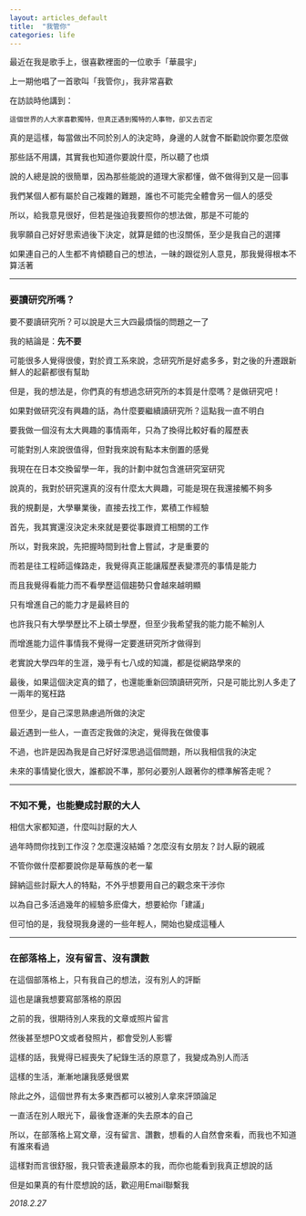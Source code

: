```yaml
---
layout: articles_default
title:  "我管你"
categories: life
---
```


最近在我是歌手上，很喜歡裡面的一位歌手「華晨宇」

上一期他唱了一首歌叫「我管你」，我非常喜歡

在訪談時他講到：

	這個世界的人大家喜歡獨特，但真正遇到獨特的人事物，卻又去否定

真的是這樣，每當做出不同於別人的決定時，身邊的人就會不斷勸說你要怎麼做

那些話不用講，其實我也知道你要說什麼，所以聽了也煩

說的人總是說的很簡單，因為那些能說的道理大家都懂，做不做得到又是一回事

我們某個人都有屬於自己複雜的難題，誰也不可能完全體會另一個人的感受

所以，給我意見很好，但若是強迫我要照你的想法做，那是不可能的

我寧願自己好好思索過後下決定，就算是錯的也沒關係，至少是我自己的選擇

如果連自己的人生都不肯傾聽自己的想法，一昧的跟從別人意見，那我覺得根本不算活著

---

### 要讀研究所嗎？

要不要讀研究所？可以說是大三大四最煩惱的問題之一了

我的結論是：**先不要**

可能很多人覺得很傻，對於資工系來說，念研究所是好處多多，對之後的升遷跟新鮮人的起薪都很有幫助

但是，我的想法是，你們真的有想過念研究所的本質是什麼嗎？是做研究吧！

如果對做研究沒有興趣的話，為什麼要繼續讀研究所？這點我一直不明白

要我做一個沒有太大興趣的事情兩年，只為了換得比較好看的履歷表

可能對別人來說很值得，但對我來說有點本末倒置的感覺

我現在在日本交換留學一年，我的計劃中就包含進研究室研究

說真的，我對於研究還真的沒有什麼太大興趣，可能是現在我還接觸不夠多

我的規劃是，大學畢業後，直接去找工作，累積工作經驗

首先，我其實還沒決定未來就是要從事跟資工相關的工作

所以，對我來說，先把握時間到社會上嘗試，才是重要的

而若是往工程師這條路走，我覺得真正能讓履歷表變漂亮的事情是能力

而且我覺得看能力而不看學歷這個趨勢只會越來越明顯

只有增進自己的能力才是最終目的

也許我只有大學學歷比不上碩士學歷，但至少我希望我的能力能不輸別人

而增進能力這件事情我不覺得一定要進研究所才做得到

老實說大學四年的生涯，幾乎有七八成的知識，都是從網路學來的

最後，如果這個決定真的錯了，也還能重新回頭讀研究所，只是可能比別人多走了一兩年的冤枉路

但至少，是自己深思熟慮過所做的決定

最近遇到一些人，一直否定我做的決定，覺得我在做傻事

不過，也許是因為我是自己好好深思過這個問題，所以我相信我的決定

未來的事情變化很大，誰都說不準，那何必要別人跟著你的標準解答走呢？

---

### 不知不覺，也能變成討厭的大人

相信大家都知道，什麼叫討厭的大人

過年時問你找到工作沒？怎麼還沒結婚？怎麼沒有女朋友？討人厭的親戚

不管你做什麼都要說你是草莓族的老一輩

歸納這些討厭大人的特點，不外乎想要用自己的觀念來干涉你

以為自己多活過幾年的經驗多麽偉大，想要給你「建議」

但可怕的是，我發現我身邊的一些年輕人，開始也變成這種人

---

### 在部落格上，沒有留言、沒有讚數

在這個部落格上，只有我自己的想法，沒有別人的評斷

這也是讓我想要寫部落格的原因

之前的我，很期待別人來我的文章或照片留言

然後甚至想PO文或者發照片，都會受別人影響

這樣的話，我覺得已經喪失了紀錄生活的原意了，我變成為別人而活

這樣的生活，漸漸地讓我感覺很累

除此之外，這個世界有太多東西都可以被別人拿來評頭論足

一直活在別人眼光下，最後會逐漸的失去原本的自己

所以，在部落格上寫文章，沒有留言、讚數，想看的人自然會來看，而我也不知道有誰來看過

這樣對而言很舒服，我只管表達最原本的我，而你也能看到我真正想說的話

但是如果真的有什麼想說的話，歡迎用Email聯繫我

*2018.2.27*







